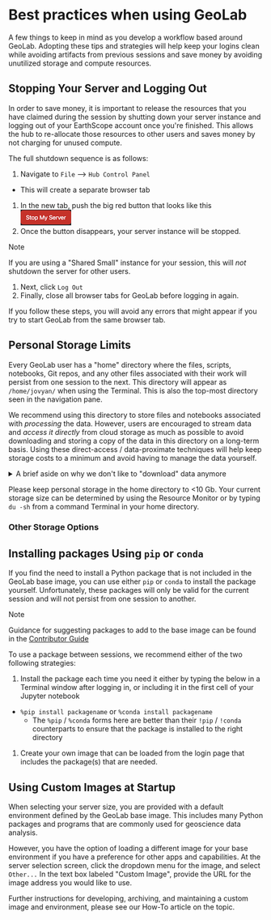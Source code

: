# Best practices when using GeoLab

A few things to keep in mind as you develop a workflow based around GeoLab. Adopting these tips and strategies will help keep your logins clean while avoiding artifacts from previous sessions and save money by avoiding unutilized storage and compute resources.

## Stopping Your Server and Logging Out

In order to save money, it is important to release the resources that you have claimed during the session by shutting down your server instance and logging out of your EarthScope account once you're finished. This allows the hub to re-allocate those resources to other users and saves money by not charging for unused compute.

The full shutdown sequence is as follows:

1. Navigate to `File` --> `Hub Control Panel`
  - This will create a separate browser tab
1. In the new tab, push the big red button that looks like this ![image](./img/bigredbutton.png)
1. Once the button disappears, your server instance will be stopped.

> [!NOTE]
> If you are using a "Shared Small" instance for your session, this will _not_ shutdown the server for other users.

1. Next, click `Log Out`
1. Finally, close all browser tabs for GeoLab before logging in again.

If you follow these steps, you will avoid any errors that might appear if you try to start GeoLab from the same browser tab.

## Personal Storage Limits

Every GeoLab user has a "home" directory where the files, scripts, notebooks, Git repos, and any other files associated with their work will persist from one session to the next. This directory will appear as `/home/jovyan/` when using the Terminal. This is also the top-most directory seen in the navigation pane.

We recommend using this directory to store files and notebooks associated with _processing_ the data. However, users are encouraged to stream data and _access it directly_ from cloud storage as much as possible to avoid downloading and storing a copy of the data in this directory on a long-term basis. Using these direct-access / data-proximate techniques will help keep storage costs to a minimum and avoid having to manage the data yourself.

<details>
  <summary>A brief aside on why we don't like to "download" data anymore</summary>

  Hopefully an insightful, but relatively brief, discussion/links to why we favor data-proximate workflows in the hub and cloud.
</details>

Please keep personal storage in the home directory to <10 Gb. Your current storage size can be determined by using the Resource Monitor or by typing `du -sh` from a command Terminal in your home directory.

### Other Storage Options


## Installing packages Using `pip` or `conda`

If you find the need to install a Python package that is not included in the GeoLab base image, you can use either `pip` or `conda` to install the package yourself. Unfortunately, these packages will only be valid for the current session and will not persist from one session to another.

>[!NOTE]
>Guidance for suggesting packages to add to the base image can be found in the [Contributor Guide](./Contributor_Guide(in-progress).md)

To use a package between sessions, we recommend either of the two following strategies:
1. Install the package each time you need it either by typing the below in a Terminal window after logging in, or including it in the first cell of your Jupyter notebook
  - `%pip install packagename` or `%conda install packagename`
    - The `%pip` / `%conda` forms here are better than their `!pip` / `!conda` counterparts to ensure that the package is installed to the right directory

1. Create your own image that can be loaded from the login page that includes the package(s) that are needed.


## Using Custom Images at Startup

When selecting your server size, you are provided with a default environment defined by the GeoLab base image. This includes many Python packages and programs that are commonly used for geoscience data analysis.

However, you have the option of loading a different image for your base environment if you have a preference for other apps and capabilities. At the server selection screen, click the dropdown menu for the image, and select `Other...` In the text box labeled "Custom Image", provide the URL for the image address you would like to use.

Further instructions for developing, archiving, and maintaining a custom image and environment, please see our How-To article on the topic.